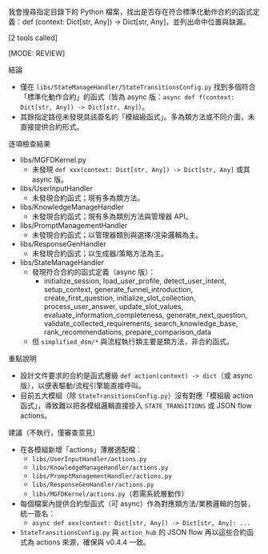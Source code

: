 我會搜尋指定目錄下的 Python 檔案，找出是否存在符合標準化動作合約的函式定義：def <name>(context: Dict[str, Any]) -> Dict[str, Any]，並列出命中位置與缺漏。

[2 tools called]

[MODE: REVIEW]

結論
- 僅在 `libs/StateManageHandler/StateTransitionsConfig.py` 找到多個符合「標準化動作合約」的函式（皆為 async 版：`async def f(context: Dict[str, Any]) -> Dict[str, Any]`）。
- 其餘指定路徑未發現具該簽名的「模組級函式」。多為類方法或不同介面，未直接提供合約形式。

逐項檢查結果
- libs/MGFDKernel.py
  - 未發現 `def xxx(context: Dict[str, Any]) -> Dict[str, Any]` 或其 async 版。
- libs/UserInputHandler
  - 未發現合約函式；現有多為類方法。
- libs/KnowledgeManageHandler
  - 未發現合約函式；現有多為類別方法與管理器 API。
- libs/PromptManagementHandler
  - 未發現合約函式；以管理器類別與選擇/渲染邏輯為主。
- libs/ResponseGenHandler
  - 未發現合約函式；以生成器/策略方法為主。
- libs/StateManageHandler
  - 發現符合合約的函式定義（async 版）：
    - initialize_session, load_user_profile, detect_user_intent, setup_context, generate_funnel_introduction, create_first_question, initialize_slot_collection, process_user_answer, update_slot_values, evaluate_information_completeness, generate_next_question, validate_collected_requirements, search_knowledge_base, rank_recommendations, prepare_comparison_data
  - 但 `simplified_dsm/*` 與流程執行類主要是類方法，非合約函式。

重點說明
- 設計文件要求的合約是函式層級 `def action(context) -> dict`（或 async 版），以便表驅動/流程引擎能直接呼叫。
- 目前五大模組（除 `StateTransitionsConfig.py`）沒有對應「模組級 action 函式」，導致難以把各模組邏輯直接掛入 `STATE_TRANSITIONS` 或 JSON flow actions。

建議（不執行，僅審查意見）
- 在各模組新增「actions」薄層適配檔：
  - `libs/UserInputHandler/actions.py`
  - `libs/KnowledgeManageHandler/actions.py`
  - `libs/PromptManagementHandler/actions.py`
  - `libs/ResponseGenHandler/actions.py`
  - `libs/MGFDKernel/actions.py`（若需系統層動作）
- 每個檔案內提供合約型函式（可 async）作為對應類方法/業務邏輯的包裝，統一簽名：
  - `async def xxx(context: Dict[str, Any]) -> Dict[str, Any]: ...`
- `StateTransitionsConfig.py` 與 `action_hub` 的 JSON flow 再以這些合約函式為 actions 來源，確保與 v0.4.4 一致。